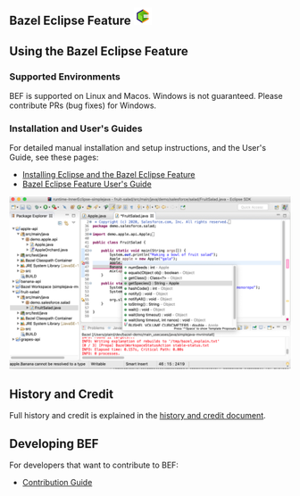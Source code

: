 ## Bazel Eclipse Feature ![BEF Logo](../logos/bef_logo_small.png)

## Using the Bazel Eclipse Feature

### Supported Environments

BEF is supported on Linux and Macos.
Windows is not guaranteed.
Please contribute PRs (bug fixes) for Windows.


### Installation and User's Guides

For detailed manual installation and setup instructions, and the User's Guide, see these pages:

- [Installing Eclipse and the Bazel Eclipse Feature](install.md)
- [Bazel Eclipse Feature User's Guide](using_the_feature.md)

![BEF Screen Shot](bef_fullimage.png)


## History and Credit

Full history and credit is explained in the [history and credit document](history.md).


## Developing BEF

For developers that want to contribute to BEF:
- [Contribution Guide](../../CONTRIBUTING.md)

